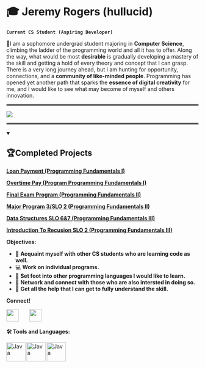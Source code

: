 # 🎓 Jeremy Rogers (hullucid)
**`Current CS Student (Aspiring Developer)`** 

📌I am a sophomore undergrad student majoring in **Computer Science**, climbing the ladder of the programming world and all it has to offer. Along the way, what would be most **desirable** is gradually developing a mastery of the skill and getting a hold of every theory and concept that I can grasp. There is a very long journey ahead, but I am hunting for opportunity, connections, and a **community of like-minded people**. Programming has opened yet another path that sparks the **essence of digital creativity** for me, and I would like to see what may become of myself and others innovation.
<hr style="border:2px solid gray">
<img src="https://readme-typing-svg.demolab.com/?lines=Developer/Programmer%20in-progress;&font=Fira%20Code&center=true&width=460&height=50&color=ff0000&vCenter=true&pause=1000&size=23" /></a>
</p>
<hr style="border:2px solid gray">
<details open> 
  <summary><h2> 🏆Completed Projects</h2></summary>
  <p align="left">

  <a href="https://github.com/hullucid/LoanPayment" >**Loan Payment (Programming Fundamentals I)**</a>

  <a href="https://github.com/hullucid/OvertimePay" >**Overtime Pay (Program Programming Fundamentals I)**</a>
  
  <a href="https://github.com/hullucid/FinalExamProgramProgFund2" >**Final Exam Program (Programming Fundamentals II)**</a>

  <a href="https://github.com/hullucid/MP-3-SLO2" >**Major Program 3/SLO 2 (Programming Fundamentals II)**</a>

  <a href="https://github.com/hullucid/DataStructures-SLO-6-7" >**Data Structures SLO 6&7 (Programming Fundamentals III)**</a>

  <a href="https://github.com/hullucid/IntroToRecursionSLO-2" >**Introduction To Recusion SLO 2 (Programming Fundamentals III)**</a>


</details>

**Objectives:**
- 👋 **Acquaint myself with other CS students who are learning code as well.**
- 💻 **Work on individual programs.**
- 📓 **Set foot into other programming languages I would like to learn.**
- 🔗 **Network and connect with those who are also intersted in doing so.**
- 🤝 **Get all the help that I can get to fully understand the skill.**

**Connect!**
<p align="left">
  <a href="discordapp.com/users/1008282284450922498" alt="Discord" title="hullucid's Discord"><img width="32px" src="https://www.iconsdb.com/icons/preview/red/discord-xxl.png"/></a>
  &#8287;&#8287;&#8287;&#8287;&#8287;
  <a href="instagram.com/hvllvcid" alt="Instagram" title="hullucid's Instagram"><img width="32px" src="https://www.iconsdb.com/icons/preview/red/instagram-xxl.png"/><a/>
    &#8287;&#8287;&#8287;&#8287;&#8287;
</p>

**🛠️ Tools and Languages:**

<img align ="left" alt="Java" width="50xpt" src="https://cdn.jsdelivr.net/gh/devicons/devicon/icons/c/c-original.svg" />
<img align ="left" alt="Java" width="50xpt" src="https://cdn.jsdelivr.net/gh/devicons/devicon/icons/java/java-original.svg" />
<img align ="left" alt="Java" width="50xpt" src="https://cdn.jsdelivr.net/gh/devicons/devicon/icons/javascript/javascript-original.svg" />




          
          
          
